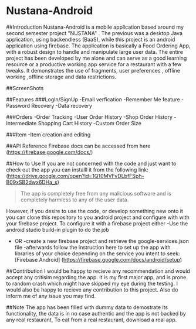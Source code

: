 # Nustana-Android

##Introduction
Nustana-Android is a mobile application based around my second semester project "NUSTANA" . The previous was a desktop Java application,
using backendless (BaaS), while this project is an android application using firebase. The application is basically a Food Ordering App,
with a robust design to handle and manipulate large user data. The entire project has been developed by me alone and can serve as a good 
learning resource or a productive working app service for a restaurant with a few tweaks. It demonstrates the use of fragments,
user preferences , offline working ,offline storage and data restrictions. 

##ScreenShots


##Features 
###LogIn/SignUp
-Email verfication
-Remember Me feature
-Password Recovery
-Data recovery

###Orders
-Order Tracking 
-User Order History
-Shop Order History
-Intermediate Shopping Cart History
-Custom Order Size

###Item
-Item creation and editing

##API Reference
Firebase docs can be accessed from here (https://firebase.google.com/docs/)

##How to Use
If you are not concerned with the code and just want to check out the app you can installl it from the following link:
(https://drive.google.com/open?id=1Q10MVFvDLbfFSph-B09xSB2dwx6DHa_s)

>The app is completely free from any malicious software and is completely harmless to any of the user data.

However, if you desire to use the code, or develop something new onto it you can clone this repository to you android project and configure
with with your firebase project.
To configure it with a firebase project either 
-Use the android studio build-in plugin to do the job
- OR
 -create a new firebase project and retrieve the google-services.json file
 -afterwards follow the instruction here to set up the app with libraries of your choice depending on the service you intent to seek:
 [Firebase Android] (https://firebase.google.com/docs/android/setup)
 
 
 ##Contribution
 I would be happy to recieve any recommendation and would accept any critisim regarding the app. It is my first major app, and is prone
 to random crash which might have skipped my eye during the testing. I would also be happy to recieve any contribution to this
 project. Also do inform me of any issue you may find. 
 
 
 ##Note
 The app has been filled with dummy data to demostrate its functionality, the data is in no case authentic and the app is not backed by any real
 restaurant, To eat from a real restaurant, download a real app.
